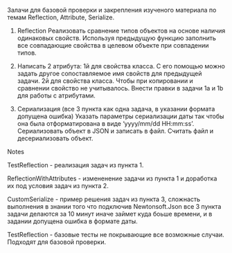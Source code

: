 Залачи для базовой проверки и закрепления изученого материала по темам Reflection, Attribute, Serialize.

1. Reflection
Реализовать сравнение типов объектов на основе наличия одинаковых свойств.
Используя предыдущую функцию заполнить все совпадающие свойства в целевом объекте при совпадении типов.

2. Написать 2 атрибута:
1й для свойства класса. С его помощью можно задать другое сопоставляемое имя свойств для предыдущей задачи.
2й  для свойства класса. Чтобы при копировании и сравнении свойство не учитывалось.
Внести правки в задачи 1а и 1b для работы с атрибутами.

3. Сериализация (все 3 пункта как одна задача, в указании формата допущена ошибка)
Указать параметры сериализации даты так чтобы она была отформатирована в виде ‘yyyy/mm/dd HH:mm:ss’.
Сериализовать объект в JSON и записать в файл.
Считать файл и десериализовать объект.


Notes

TestReflection - реализация задач из пункта 1.

ReflectionWithAttributes - измененение задачи из пункта 1 и доработка их под условия задач из пункта 2.
  
CustomSerialize - пример решения задач из пункта 3, сложнасть выполнения в знании того что подключив Newtonsoft.Json
все 3 пункта задачи делаются за 10 минут иначе займет куда боьше времени, и в задании допущена ошибка в формате даты.
  
TestReflection - базовые тесты не покрывающие все возможные случаи. Подходят для базовой проверки.
